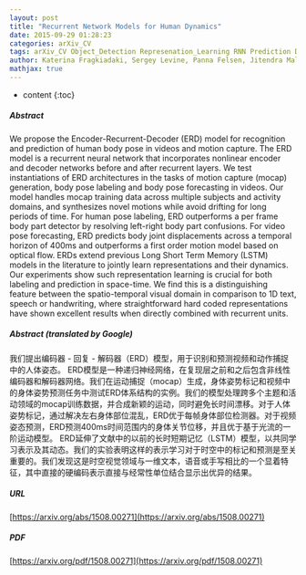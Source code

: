 ```yaml
---
layout: post
title: "Recurrent Network Models for Human Dynamics"
date: 2015-09-29 01:28:23
categories: arXiv_CV
tags: arXiv_CV Object_Detection Represenation_Learning RNN Prediction Detection Recognition
author: Katerina Fragkiadaki, Sergey Levine, Panna Felsen, Jitendra Malik
mathjax: true
---
```


* content
{:toc}

##### Abstract
We propose the Encoder-Recurrent-Decoder (ERD) model for recognition and prediction of human body pose in videos and motion capture. The ERD model is a recurrent neural network that incorporates nonlinear encoder and decoder networks before and after recurrent layers. We test instantiations of ERD architectures in the tasks of motion capture (mocap) generation, body pose labeling and body pose forecasting in videos. Our model handles mocap training data across multiple subjects and activity domains, and synthesizes novel motions while avoid drifting for long periods of time. For human pose labeling, ERD outperforms a per frame body part detector by resolving left-right body part confusions. For video pose forecasting, ERD predicts body joint displacements across a temporal horizon of 400ms and outperforms a first order motion model based on optical flow. ERDs extend previous Long Short Term Memory (LSTM) models in the literature to jointly learn representations and their dynamics. Our experiments show such representation learning is crucial for both labeling and prediction in space-time. We find this is a distinguishing feature between the spatio-temporal visual domain in comparison to 1D text, speech or handwriting, where straightforward hard coded representations have shown excellent results when directly combined with recurrent units.

##### Abstract (translated by Google)
我们提出编码器 - 回复 - 解码器（ERD）模型，用于识别和预测视频和动作捕捉中的人体姿态。 ERD模型是一种递归神经网络，在复现层之前和之后包含非线性编码器和解码器网络。我们在运动捕捉（mocap）生成，身体姿势标记和视频中的身体姿势预测任务中测试ERD体系结构的实例。我们的模型处理跨多个主题和活动领域的mocap训练数据，并合成新颖的运动，同时避免长时间漂移。对于人体姿势标记，通过解决左右身体部位混乱，ERD优于每帧身体部位检测器。对于视频姿态预​​测，ERD预测400ms时间范围内的身体关节位移，并且优于基于光流的一阶运动模型。 ERD延伸了文献中的以前的长时短期记忆（LSTM）模型，以共同学习表示及其动态。我们的实验表明这样的表示学习对于时空中的标记和预测是至关重要的。我们发现这是时空视觉领域与一维文本，语音或手写相比的一个显着特征，其中直接的硬编码表示直接与经常性单位结合显示出优异的结果。

##### URL
[https://arxiv.org/abs/1508.00271](https://arxiv.org/abs/1508.00271)

##### PDF
[https://arxiv.org/pdf/1508.00271](https://arxiv.org/pdf/1508.00271)

